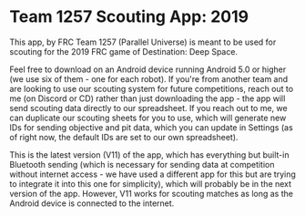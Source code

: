 # Team 1257 Scouting App: 2019
This app, by FRC Team 1257 (Parallel Universe) is meant to be used for scouting for the 2019 FRC game of Destination: Deep Space.

Feel free to download on an Android device running Android 5.0 or higher (we use six of them - one for each robot). If you're from another team and are looking to use our scouting system for future competitions, reach out to me (on Discord or CD) rather than just downloading the app - the app will send scouting data directly to our spreadsheet. If you reach out to me, we can duplicate our scouting sheets for you to use, which will generate new IDs for sending objective and pit data, which you can update in Settings (as of right now, the default IDs are set to our own spreadsheet).

This is the latest version (V11) of the app, which has everything but built-in Bluetooth sending (which is necessary for sending data at competition without internet access - we have used a different app for this but are trying to integrate it into this one for simplicity), which will probably be in the next version of the app. However, V11 works for scouting matches as long as the Android device is connected to the internet.

